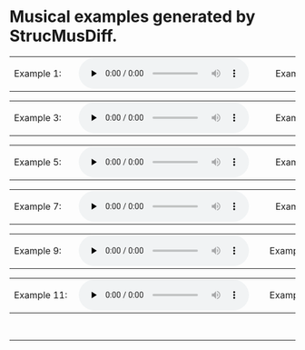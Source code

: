 # Musical examples generated by StrucMusDiff.

<table>
    <tr>
  		<td>
        <div style="width: 6em">
        Example 1: 
        </div>
        </td> 
        <td>
        <div style="width: 19em;text-align: center">
        <audio id="audio" controls="" preload="none">
            <source id="mp3" src="[https://github.com/Tayjsl97/StrucMusDiff/tree/main/generated%20musical%20examples/1.mp3](https://github.com/Tayjsl97/StrucMusDiff/blob/main/generated%20musical%20examples/1.mp3)">
        </audio>
        </div>
        </td>
        <td>
        <div style="width: 7em;text-align: right">
        Example 2: 
        </div>
        </td>
        <td>
        <div style="width: 19em;text-align: center">
        <audio id="audio" controls="" preload="none">
            <source id="mp3" src="generated%20musical%20examples/2.mp3">
        </audio>
        </div>
        </td>
    </tr>
</table>

<table>
    <tr>
  		<td>
        <div style="width: 6em">
        Example 3: 
        </div>
        </td> 
        <td>
        <div style="width: 19em;text-align: center">
        <audio id="audio" controls="" preload="none">
            <source id="mp3" src="generated%20musical%20examples/3.mp3">
        </audio>
        </div>
        </td>
        <td>
        <div style="width: 7em;text-align: right">
        Example 4: 
        </div>
        </td>
        <td>
        <div style="width: 19em;text-align: center">
        <audio id="audio" controls="" preload="none">
            <source id="mp3" src="generated%20musical%20examples/4.mp3">
        </audio>
        </div>
        </td>
    </tr>
</table>

<table>
    <tr>
  		<td>
        <div style="width: 6em">
        Example 5: 
        </div>
        </td> 
        <td>
        <div style="width: 19em;text-align: center">
        <audio id="audio" controls="" preload="none">
            <source id="mp3" src="generated%20musical%20examples/5.mp3">
        </audio>
        </div>
        </td>
        <td>
        <div style="width: 7em;text-align: right">
        Example 6: 
        </div>
        </td>
        <td>
        <div style="width: 19em;text-align: center">
        <audio id="audio" controls="" preload="none">
            <source id="mp3" src="generated%20musical%20examples/6.mp3">
        </audio>
        </div>
        </td>
    </tr>
</table>

<table>
    <tr>
  		<td>
        <div style="width: 6em">
        Example 7: 
        </div>
        </td> 
        <td>
        <div style="width: 19em;text-align: center">
        <audio id="audio" controls="" preload="none">
            <source id="mp3" src="generated%20musical%20examples/7.mp3">
        </audio>
        </div>
        </td>
        <td>
        <div style="width: 7em;text-align: right">
        Example 8: 
        </div>
        </td>
        <td>
        <div style="width: 19em;text-align: center">
        <audio id="audio" controls="" preload="none">
            <source id="mp3" src="generated%20musical%20examples/8.mp3">
        </audio>
        </div>
        </td>
    </tr>
</table>

<table>
    <tr>
  		<td>
        <div style="width: 6em">
        Example 9: 
        </div>
        </td> 
        <td>
        <div style="width: 19em;text-align: center">
        <audio id="audio" controls="" preload="none">
            <source id="mp3" src="generated%20musical%20examples/9.mp3">
        </audio>
        </div>
        </td>
        <td>
        <div style="width: 7em;text-align: right">
        Example 10: 
        </div>
        </td>
        <td>
        <div style="width: 19em;text-align: center">
        <audio id="audio" controls="" preload="none">
            <source id="mp3" src="generated%20musical%20examples/10.mp3">
        </audio>
        </div>
        </td>
    </tr>
</table>

<table>
    <tr>
  		<td>
        <div style="width: 6em">
        Example 11: 
        </div>
        </td> 
        <td>
        <div style="width: 19em;text-align: center">
        <audio id="audio" controls="" preload="none">
            <source id="mp3" src="generated%20musical%20examples/11.mp3">
        </audio>
        </div>
        </td>
        <td>
        <div style="width: 7em;text-align: right">
        Example 12: 
        </div>
        </td>
        <td>
        <div style="width: 19em;text-align: center">
        <audio id="audio" controls="" preload="none">
            <source id="mp3" src="generated%20musical%20examples/12.mp3">
        </audio>
        </div>
        </td>
    </tr>
</table>
<br>

---



